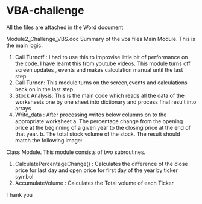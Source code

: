 # VBA-challenge
All the files are attached in the Word document 

Module2_Challenge_VBS.doc
Summary of the vbs files
Main Module.
  This is the main logic.  
1.	Call Turnoff : I had to use this to improvise little bit of performance on the code.  I have learnt this from youtube videos.  This module turns off screen updates , events and makes calculation manual until the last step.
2.	Call Turnon:  This module turns on the screen,events and calculations back on in the last step.
3.	Stock Analysis:  This is the main code which reads all the data of the worksheets one by one sheet into dictionary and process final result into  arrays 
4.	Write_data : After processing writes below columns on to the appropriate worksheet
a.	The percentage change from the opening price at the beginning of a given year to the closing price at the end of that year.
b.	The total stock volume of the stock. The result should match the following image:

Class Module.
   This module consists of two subroutines.
1.	CalculatePercentageChange() :  Calculates the difference of the close price for last day and open price for first day of the year by ticker symbol 
2.	AccumulateVolume : Calculates the Total volume of each Ticker  

Thank you
